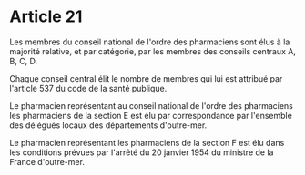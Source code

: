 # Article 21

Les membres du conseil national de l'ordre des pharmaciens sont élus à la majorité relative, et par catégorie, par les membres des conseils centraux A, B, C, D.

Chaque conseil central élit le nombre de membres qui lui est attribué par l'article 537 du code de la santé publique.

Le pharmacien représentant au conseil national de l'ordre des pharmaciens les pharmaciens de la section E est élu par correspondance par l'ensemble des délégués locaux des départements d'outre-mer.

Le pharmacien représentant les pharmaciens de la section F est élu dans les conditions prévues par l'arrêté du 20 janvier 1954 du ministre de la France d'outre-mer.
